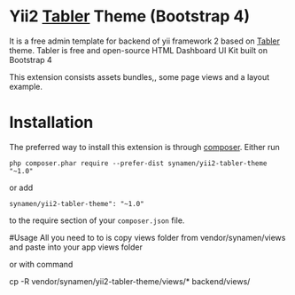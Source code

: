 # Yii2 [Tabler](https://github.com/tabler/tabler) Theme (Bootstrap 4)

  
It is a free admin template for backend of yii framework 2 based on [Tabler](https://github.com/tabler/tabler)  theme. Tabler is free and open-source HTML Dashboard UI Kit built on Bootstrap 4

This extension consists assets bundles,, some page views and a layout example.

# Installation

The preferred way to install this extension is through [composer](http://getcomposer.org/download/).
Either run

```
php composer.phar require --prefer-dist synamen/yii2-tabler-theme "~1.0"
```

or add
```
synamen/yii2-tabler-theme": "~1.0"
```

to the require section of your  `composer.json`  file.

#Usage
All you need to to is copy views folder from vendor/synamen/views  and paste into your app views folder

or with command

cp -R vendor/synamen/yii2-tabler-theme/views/* backend/views/